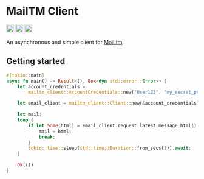# MailTM Client

[<img alt="crates.io" src="https://img.shields.io/crates/v/mailtm-client" height="20" />](https://crates.io/crates/mailtm-client)
[<img alt="crates.io" src="https://img.shields.io/crates/d/mailtm-client" height="20" />](https://crates.io/crates/mailtm-client)
[<img alt="Build status" src="https://img.shields.io/github/actions/workflow/status/Max-Beier/mailtm-client-rs/rust.yml" height="20" />](https://github.com/Max-Beier/mailtm-client-rs/actions)

An asynchronous and simple client for [Mail.tm](https://mail.tm/de/).

## Getting started

```rust
#[tokio::main]
async fn main() -> Result<(), Box<dyn std::error::Error>> {
    let account_credentials =
        mailtm_client::AccountCredentials::new("User123", "my_secret_password");

    let email_client = mailtm_client::Client::new(&account_credentials).await?;

    let mail;
    loop {
        if let Some(html) = email_client.request_latest_message_html().await? {
            mail = html;
            break;
        }
        tokio::time::sleep(std::time::Duration::from_secs(1)).await;
    }

    Ok(())
}
```
